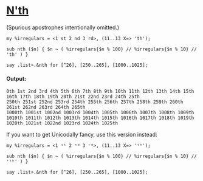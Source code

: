 [1]: http://rosettacode.org/wiki/N'th

# [N'th][1]

(Spurious apostrophes intentionally omitted.)

```perl6
my %irregulars = <1 st 2 nd 3 rd>, (11..13 X=> 'th');
 
sub nth ($n) { $n ~ ( %irregulars{$n % 100} // %irregulars{$n % 10} // 'th' ) }
 
say .list».&nth for [^26], [250..265], [1000..1025];
```

#### Output:
```
0th 1st 2nd 3rd 4th 5th 6th 7th 8th 9th 10th 11th 12th 13th 14th 15th 16th 17th 18th 19th 20th 21st 22nd 23rd 24th 25th
250th 251st 252nd 253rd 254th 255th 256th 257th 258th 259th 260th 261st 262nd 263rd 264th 265th
1000th 1001st 1002nd 1003rd 1004th 1005th 1006th 1007th 1008th 1009th 1010th 1011th 1012th 1013th 1014th 1015th 1016th 1017th 1018th 1019th 1020th 1021st 1022nd 1023rd 1024th 1025th
```


If you want to get Unicodally fancy, use this version instead:

```perl6
my %irregulars = <1 ˢᵗ 2 ⁿᵈ 3 ʳᵈ>, (11..13 X=> 'ᵗʰ');
 
sub nth ($n) { $n ~ ( %irregulars{$n % 100} // %irregulars{$n % 10} // 'ᵗʰ' ) }
 
say .list».&nth for [^26], [250..265], [1000..1025];
```
